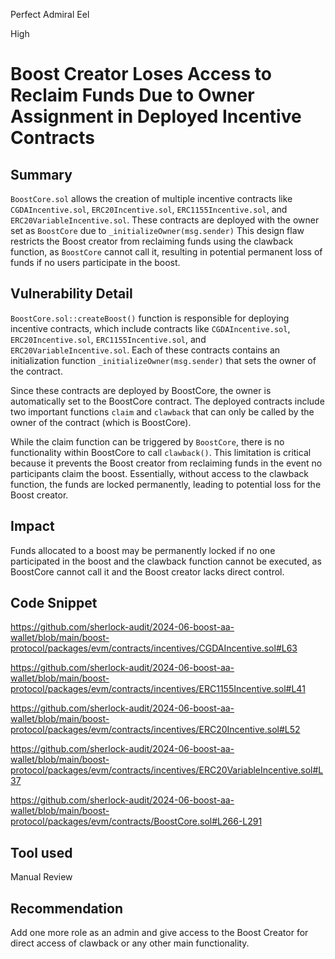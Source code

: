 Perfect Admiral Eel

High

# Boost Creator Loses Access to Reclaim Funds Due to Owner Assignment in Deployed Incentive Contracts

## Summary
`BoostCore.sol` allows the creation of multiple incentive contracts like `CGDAIncentive.sol`, `ERC20Incentive.sol`, `ERC1155Incentive.sol`, and `ERC20VariableIncentive.sol`. These contracts are deployed with the owner set as `BoostCore` due to `_initializeOwner(msg.sender)` This design flaw restricts the Boost creator from reclaiming funds using the clawback function, as `BoostCore` cannot call it, resulting in potential permanent loss of funds if no users participate in the boost.

## Vulnerability Detail

`BoostCore.sol::createBoost()` function is responsible for deploying incentive contracts, which include contracts like `CGDAIncentive.sol`, `ERC20Incentive.sol`, `ERC1155Incentive.sol`, and `ERC20VariableIncentive.sol`. Each of these contracts contains an initialization function `_initializeOwner(msg.sender)` that sets the owner of the contract.

Since these contracts are deployed by BoostCore, the owner is automatically set to the BoostCore contract. The deployed contracts include two important functions `claim` and `clawback` that can only be called by the owner of the contract (which is BoostCore).

While the claim function can be triggered by `BoostCore`, there is no functionality within BoostCore to call `clawback()`. This limitation is critical because it prevents the Boost creator from reclaiming funds in the event no participants claim the boost. Essentially, without access to the clawback function, the funds are locked permanently, leading to potential loss for the Boost creator.

## Impact
Funds allocated to a boost may be permanently locked if no one participated in the boost and the clawback function cannot be executed, as BoostCore cannot call it and the Boost creator lacks direct control.

## Code Snippet

https://github.com/sherlock-audit/2024-06-boost-aa-wallet/blob/main/boost-protocol/packages/evm/contracts/incentives/CGDAIncentive.sol#L63

https://github.com/sherlock-audit/2024-06-boost-aa-wallet/blob/main/boost-protocol/packages/evm/contracts/incentives/ERC1155Incentive.sol#L41

https://github.com/sherlock-audit/2024-06-boost-aa-wallet/blob/main/boost-protocol/packages/evm/contracts/incentives/ERC20Incentive.sol#L52

https://github.com/sherlock-audit/2024-06-boost-aa-wallet/blob/main/boost-protocol/packages/evm/contracts/incentives/ERC20VariableIncentive.sol#L37

https://github.com/sherlock-audit/2024-06-boost-aa-wallet/blob/main/boost-protocol/packages/evm/contracts/BoostCore.sol#L266-L291

## Tool used

Manual Review

## Recommendation

Add one more role as an admin and give access to the Boost Creator for direct access of clawback or any other main functionality.